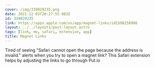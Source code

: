 ```yaml
---
cover: /img/339029235.png
date: 2021-12-03T20:27:55.083Z
id: 339029235
link: https://apps.apple.com/us/app/magnet-links/id1598258908
layout: ../../layouts/post-layout.astro
tags: [link, me, safari, extension, app]
title: Magnet Links
---
```


Tired of seeing "Safari cannot open the page because the address is invalid." alerts when you try to open a magnet link? This Safari extension helps by adjusting the links to go through Put.io
